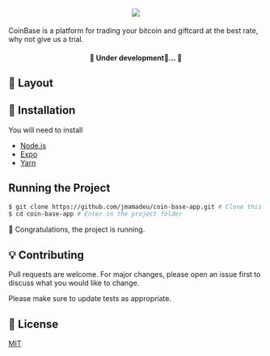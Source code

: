 <h1 align="center">
  <img src="./github/logo.png" />
</h1>

CoinBase is a platform for trading your bitcoin and
giftcard at the best rate, why not give us a trial.

<h4 align="center">
	🚧  Under development🚀...  🚧
</h4>

## :card_index: Layout

## :construction_worker: Installation

You will need to install

- [Node.js](https://nodejs.org)
- [Expo](https://yarnpkg.com/)
- [Yarn](https://yarnpkg.com/)

## Running the Project

```bash
$ git clone https://github.com/jmamadeu/coin-base-app.git # Clone this repository to your machine
$ cd coin-base-app # Enter in the project folder
```

:tada: Congratulations, the project is running. <br />

## :bulb: Contributing

Pull requests are welcome. For major changes, please open an issue first to discuss what you would like to change.

Please make sure to update tests as appropriate.

## :bookmark: License

[MIT](https://choosealicense.com/licenses/mit/)
